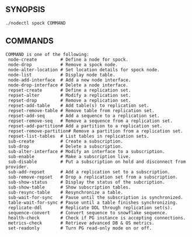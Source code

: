 ## SYNOPSIS
    ./nodectl spock COMMAND
 
## COMMANDS
    COMMAND is one of the following:
     node-create         # Define a node for spock.
     node-drop           # Remove a spock node.
     node-alter-location # Set location details for spock node.
     node-list           # Display node table.
     node-add-interface  # Add a new node interface.
     node-drop-interface # Delete a node interface.
     repset-create       # Define a replication set.
     repset-alter        # Modify a replication set.
     repset-drop         # Remove a replication set.
     repset-add-table    # Add table(s) to replication set.
     repset-remove-table # Remove table from replication set.
     repset-add-seq      # Add a sequence to a replication set.
     repset-remove-seq   # Remove a sequence from a replication set.
     repset-add-partition# Add a partition to a replication set.
     repset-remove-partition# Remove a partition from a replication set.
     repset-list-tables  # List tables in replication sets.
     sub-create          # Create a subscription.
     sub-drop            # Delete a subscription.
     sub-alter-interface # Modify an interface to a subscription.
     sub-enable          # Make a subscription live.
     sub-disable         # Put a subscription on hold and disconnect from provider.
     sub-add-repset      # Add a replication set to a subscription.
     sub-remove-repset   # Drop a replication set from a subscription.
     sub-show-status     # Display the status of the subcription.
     sub-show-table      # Show subscription tables.
     sub-resync-table    # Resynchronize a table.
     sub-wait-for-sync   # Pause until the subscription is synchronized.
     table-wait-for-sync # Pause until a table finishes synchronizing.
     replicate-ddl       # Replicate DDL through replication set(s).
     sequence-convert    # Convert sequence to snowflake sequence.
     health-check        # Check if PG instance is accepting connections.
     metrics-check       # Retrieve advanced DB & OS metrics.
     set-readonly        # Turn PG read-only mode on or off.
